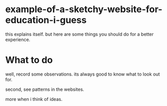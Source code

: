 # example-of-a-sketchy-website-for-education-i-guess
this explains itself. but here are some things you should do for a better experience.
# What to do
well, record some observations. its always good to know what to look out for.

second, see patterns in the websites.

more when i think of ideas.
